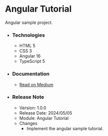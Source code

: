 # Angular Tutorial
Angular sample project.

* ### Technologies
  * HTML 5
  * CSS 3
  * Angular 16
  * TypeScript 5

* ### Documentation
  * [Read on Medium](https://sachithariyathilaka.medium.com/angular-8-54a61e423b74)

* ### Release Note

  * Version: 1.0.0
  * Release Date: 2024/05/05
  * Module: Angular Tutorial
  * Changes
    * Implement the angular sample tutorial.
